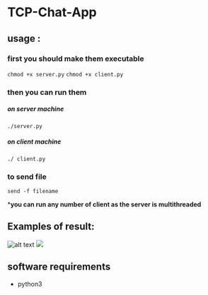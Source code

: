 # TCP-Chat-App



## usage :
### first you should make them executable
`chmod +x server.py`
`chmod +x client.py`

### then you can run them
##### on server machine

`./server.py`

##### on client machine

`./ client.py`


### to send file

`send -f filename`

***you can run any number of client as the server is multithreaded**

## Examples of result:

![alt text](https://i.imgur.com/35WxOwC.png)
![](https://i.imgur.com/hQeBqqh.jpg)

## software requirements
- python3


